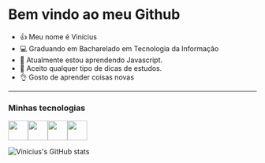 
# Bem vindo ao meu Github 


- 👍 Meu nome é Vinícius
- 💻 Graduando em Bacharelado em Tecnologia da Informação 
- 🌱 Atualmente estou aprendendo Javascript.
- 🤔 Aceito qualquer tipo de dicas de estudos.
- 👌 Gosto de aprender coisas novas

-----------

### Minhas tecnologias

<img src = "https://icongr.am/devicon/c-original.svg?size=128&color=currentColo" width = "40px"><img src = "https://icongr.am/devicon/cplusplus-original.svg?size=128&color=currentColor" width = "40px"><img src = "https://icongr.am/devicon/python-original.svg?size=128&color=currentColor" width = "40px"><img src="https://devicon-website.vercel.app/api/r/original.svg" width = "40px">


![Vinicius's GitHub stats](https://github-readme-stats.vercel.app/api?username=ViniiPontess&show_icons=true&theme=radical)